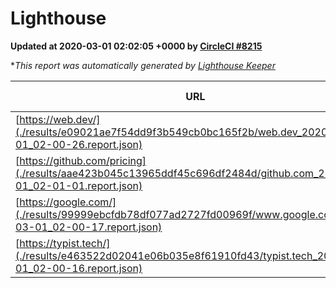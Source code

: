 
# Lighthouse

**Updated at 2020-03-01 02:02:05 +0000 by [CircleCI #8215](https://circleci.com/gh/ItinerisLtd/lighthouse-keeper-example/8215)**

**This report was automatically generated by [Lighthouse Keeper](https://github.com/itinerisltd/lighthouse-keeper)*

| URL | Performance | Accessibility | Best Practices | SEO | PWA | Updated At |
| --- | --- | --- | --- | --- | --- | --- |
| [https://web.dev/](./results/e09021ae7f54dd9f3b549cb0bc165f2b/web.dev_2020-03-01_02-00-26.report.json) | 0.95 | 0.92 | 1 | 0.98 | 0.96 | 2020-03-01T02:00:26.216Z |
| [https://github.com/pricing](./results/aae423b045c13965ddf45c696df2484d/github.com_2020-03-01_02-01-01.report.json) | 0.61 | 0.93 | 0.93 | 0.92 | 0.56 | 2020-03-01T02:01:01.486Z |
| [https://google.com/](./results/99999ebcfdb78df077ad2727fd00969f/www.google.com_2020-03-01_02-00-17.report.json) | 0.91 | 0.86 | 0.93 | 0.9 | 0.56 | 2020-03-01T02:00:17.252Z |
| [https://typist.tech/](./results/e463522d02041e06b035e8f61910fd43/typist.tech_2020-03-01_02-00-16.report.json) | 0.93 | 0.92 | 0.79 | 1 | 0.59 | 2020-03-01T02:00:16.062Z |

